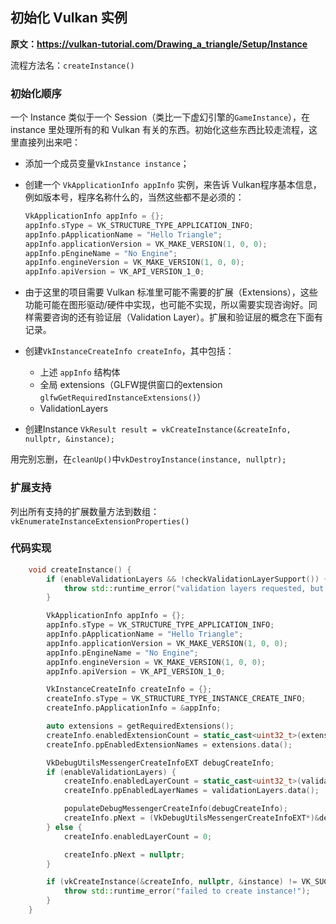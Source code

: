 
## 初始化 Vulkan 实例

**原文：https://vulkan-tutorial.com/Drawing_a_triangle/Setup/Instance**

流程方法名：`createInstance()`



### 初始化顺序

一个 Instance 类似于一个 Session（类比一下虚幻引擎的`GameInstance`），在 instance 里处理所有的和 Vulkan 有关的东西。初始化这些东西比较走流程，这里直接列出来吧：

* 添加一个成员变量`VkInstance instance`；

* 创建一个 `VkApplicationInfo appInfo` 实例，来告诉 Vulkan程序基本信息，例如版本号，程序名称什么的，当然这些都不是必须的：

  ```c++
  VkApplicationInfo appInfo = {};
  appInfo.sType = VK_STRUCTURE_TYPE_APPLICATION_INFO;
  appInfo.pApplicationName = "Hello Triangle";
  appInfo.applicationVersion = VK_MAKE_VERSION(1, 0, 0);
  appInfo.pEngineName = "No Engine";
  appInfo.engineVersion = VK_MAKE_VERSION(1, 0, 0);
  appInfo.apiVersion = VK_API_VERSION_1_0;
  ```

* 由于这里的项目需要 Vulkan 标准里可能不需要的扩展（Extensions），这些功能可能在图形驱动/硬件中实现，也可能不实现，所以需要实现咨询好。同样需要咨询的还有验证层（Validation Layer）。扩展和验证层的概念在下面有记录。
* 创建`VkInstanceCreateInfo createInfo`，其中包括：
  * 上述 `appInfo` 结构体
  * 全局 extensions（GLFW提供窗口的extension `glfwGetRequiredInstanceExtensions()`）
  * ValidationLayers

* 创建Instance
  `VkResult result = vkCreateInstance(&createInfo, nullptr, &instance);`

用完别忘删，在`cleanUp()`中`vkDestroyInstance(instance, nullptr);`



### 扩展支持

列出所有支持的扩展数量方法到数组：`vkEnumerateInstanceExtensionProperties()`



### 代码实现

```cpp
    void createInstance() {
        if (enableValidationLayers && !checkValidationLayerSupport()) {
            throw std::runtime_error("validation layers requested, but not available!");
        }

        VkApplicationInfo appInfo = {};
        appInfo.sType = VK_STRUCTURE_TYPE_APPLICATION_INFO;
        appInfo.pApplicationName = "Hello Triangle";
        appInfo.applicationVersion = VK_MAKE_VERSION(1, 0, 0);
        appInfo.pEngineName = "No Engine";
        appInfo.engineVersion = VK_MAKE_VERSION(1, 0, 0);
        appInfo.apiVersion = VK_API_VERSION_1_0;

        VkInstanceCreateInfo createInfo = {};
        createInfo.sType = VK_STRUCTURE_TYPE_INSTANCE_CREATE_INFO;
        createInfo.pApplicationInfo = &appInfo;

        auto extensions = getRequiredExtensions();
        createInfo.enabledExtensionCount = static_cast<uint32_t>(extensions.size());
        createInfo.ppEnabledExtensionNames = extensions.data();

        VkDebugUtilsMessengerCreateInfoEXT debugCreateInfo;
        if (enableValidationLayers) {
            createInfo.enabledLayerCount = static_cast<uint32_t>(validationLayers.size());
            createInfo.ppEnabledLayerNames = validationLayers.data();

            populateDebugMessengerCreateInfo(debugCreateInfo);
            createInfo.pNext = (VkDebugUtilsMessengerCreateInfoEXT*)&debugCreateInfo;
        } else {
            createInfo.enabledLayerCount = 0;

            createInfo.pNext = nullptr;
        }

        if (vkCreateInstance(&createInfo, nullptr, &instance) != VK_SUCCESS) {
            throw std::runtime_error("failed to create instance!");
        }
    }
```

